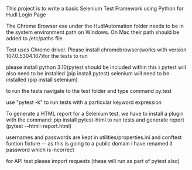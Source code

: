 This project is to write a basic Selenium Test Framework using Python for Hudl Login Page

The Chrome Browser exe under the HudlAutomation folder needs to be in the system environment path on Windows. On Mac their path should be added to /etc/paths file

Test uses Chrome driver. Please install chromebrowser(works with version 107.0.5304.107)for the tests to run

please install python 3.10(pytest should be included within this )
pytest will also need to be installed (pip install pytest)
selenium will need to be installed (pip install selenium)

to run the tests navigate to the test folder and type command py.test

use "pytest -k" to run tests with a particular keyword expression

To generate a HTML report for a Selenium test, we have to install a plugin with the command: pip install pytest-html
to run tests and generate report (pytest --html=report.html)

usernames and passwords are kept in utilities/properties.ini and conftest funtion fixture -- as this is going to a public domain i have renamed it password which is incorrect

for API test please import requests (these will run as part of pytest also)